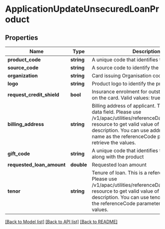 # ApplicationUpdateUnsecuredLoanProduct

## Properties
Name | Type | Description | Notes
------------ | ------------- | ------------- | -------------
**product_code** | **string** | A unique code that identifies the product | [optional] 
**source_code** | **string** | A source code to identify the product | [optional] 
**organization** | **string** | Card issuing Organisation code | [optional] 
**logo** | **string** | Product logo to identify the product | [optional] 
**request_credit_shield** | **bool** | Insurance enrolment for outstanding balance on the card. Valid values: true and false | [optional] 
**billing_address** | **string** | Billing address of applicant. This is a reference data field. Please use /v1/apac/utilities/referenceData/{addressType} resource to get valid value of this field with description. You can use addressType field name as the referenceCode parameter to retrieve the values. | [optional] 
**gift_code** | **string** | A  unique code that identifies the gift offered along with the product | [optional] 
**requested_loan_amount** | **double** | Requested loan amount | [optional] 
**tenor** | **string** | Tenure of loan. This is a reference data field. Please use /v1/apac/utilities/referenceData/{tenor} resource to get valid value of this field with description. You can use tenor field name as the referenceCode parameter to retrieve the values. | [optional] 

[[Back to Model list]](../../README.md#documentation-for-models) [[Back to API list]](../../README.md#documentation-for-api-endpoints) [[Back to README]](../../README.md)

